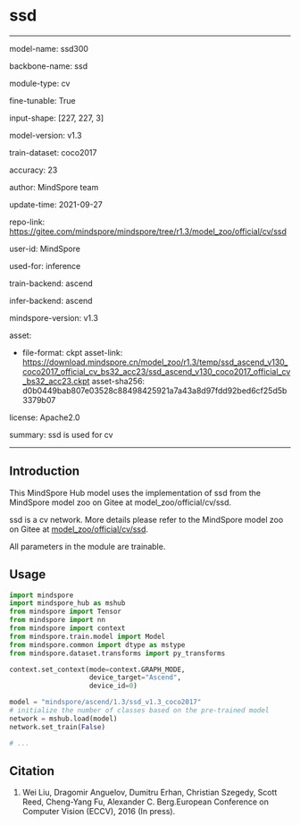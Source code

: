 # ssd

---

model-name: ssd300

backbone-name: ssd

module-type: cv

fine-tunable: True

input-shape: [227, 227, 3]

model-version: v1.3

train-dataset: coco2017

accuracy: 23

author: MindSpore team

update-time: 2021-09-27

repo-link: <https://gitee.com/mindspore/mindspore/tree/r1.3/model_zoo/official/cv/ssd>

user-id: MindSpore

used-for: inference

train-backend: ascend

infer-backend: ascend

mindspore-version: v1.3

asset:

-
    file-format: ckpt
    asset-link: <https://download.mindspore.cn/model_zoo/r1.3/temp/ssd_ascend_v130_coco2017_official_cv_bs32_acc23/ssd_ascend_v130_coco2017_official_cv_bs32_acc23.ckpt>
    asset-sha256: d0b0449bab807e03528c88498425921a7a43a8d97fdd92bed6cf25d5b3379b07

license: Apache2.0

summary: ssd is used for cv

---

## Introduction

This MindSpore Hub model uses the implementation of ssd from the MindSpore model zoo on Gitee at model_zoo/official/cv/ssd.

ssd is a cv network. More details please refer to the MindSpore model zoo on Gitee at [model_zoo/official/cv/ssd](https://gitee.com/mindspore/mindspore/blob/r1.3/model_zoo/official/cv/ssd/README.md).

All parameters in the module are trainable.

## Usage

```python
import mindspore
import mindspore_hub as mshub
from mindspore import Tensor
from mindspore import nn
from mindspore import context
from mindspore.train.model import Model
from mindspore.common import dtype as mstype
from mindspore.dataset.transforms import py_transforms

context.set_context(mode=context.GRAPH_MODE,
                    device_target="Ascend",
                    device_id=0)

model = "mindspore/ascend/1.3/ssd_v1.3_coco2017"
# initialize the number of classes based on the pre-trained model
network = mshub.load(model)
network.set_train(False)

# ...
```

## Citation

1. Wei Liu, Dragomir Anguelov, Dumitru Erhan, Christian Szegedy, Scott Reed, Cheng-Yang Fu, Alexander C. Berg.European Conference on Computer Vision (ECCV), 2016 (In press).
